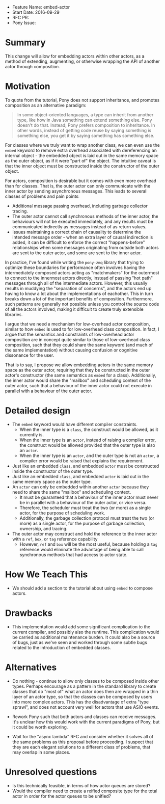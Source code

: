 - Feature Name: embed-actor
- Start Date: 2016-09-29
- RFC PR:
- Pony Issue:

# Summary

This change will allow for embedding actors within other actors, as a method of extending, augmenting, or otherwise wrapping the API of another actor through composition.

# Motivation

To quote from the tutorial, Pony does not support inheritance, and promotes composition as an alternative paradigm:

> In some object-oriented languages, a type can inherit from another type, like how in Java something can extend something else. Pony doesn't do that. Instead, Pony prefers composition to inheritance. In other words, instead of getting code reuse by saying something is something else, you get it by saying something has something else.

For classes where we truly want to wrap another class, we can even use the `embed` keyword to remove extra overhead associated with dereferencing an internal object - the embedded object is laid out in the same memory space as the outer object, as if it were "part of" the object. The intuitive caveat is that the inner object must be constructed inside the constructor of the outer object.

For actors, composition is desirable but it comes with even more overhead than for classes. That is, the outer actor can only communicate with the inner actor by sending asynchronous messages. This leads to several classes of problems and pain points:

* Additional message passing overhead, including garbage collector tracing.
* The outer actor cannot call synchronous methods of the inner actor, the behaviours will not be executed immediately, and any results must be communicated indirectly as messages instead of as return values.
* Issues maintaining a correct chain of causality to determine the intended message order - when an extra layer of causal indirection is added, it can be difficult to enforce the correct "happens-before" relationships when some messages originating from outside both actors are sent to the outer actor, and some are sent to the inner actor.

In practice, I've found while writing the `pony-zmq` library that trying to optimize these boundaries for performance often involves having the intermediately composed actors acting as "matchmakers" for the outermost to connect to the innermost actors directly, instead of passing "hot path" messages through all of the intermediate actors. However, this usually results in muddying the "separation of concerns", and the actors end up having to know a lot about the implementations of eachother. This in turn breaks down a lot of the important benefits of composition. Furthermore, such patterns are generally not possible unless you control the source code of all the actors involved, making it difficult to create truly extensible libraries.

I argue that we need a mechanism for low-overhead actor composition, similar to how `embed` is used to for low-overhead class composition. In fact, I argue that the semantics and constraints of low-overhead actor composition are in concept quite similar to those of low-overhead class composition, such that they could share the same keyword (and much of the same implementation) without causing confusion or cognitive dissonance for the user.

That is to say, I propose we allow embedding actors in the same memory space as the outer actor, requiring that they be constructed in the outer actor's constructor (the same semantics as `embed` for a class). Additionally, the inner actor would share the "mailbox" and scheduling context of the outer actor, such that a behaviour of the inner actor could not execute in parallel with a behaviour of the outer actor.

# Detailed design

* The `embed` keyword would have different compiler constraints.
    * When the inner type is a `class`, the construct would be allowed, as it currently is.
    * When the inner type is an `actor`, instead of raising a compiler error, the construct would be allowed provided that the outer type is also an `actor`.
    * When the inner type is an `actor`, and the outer type is not an `actor`, a compiler error would be raised that explains the requirement.
* Just like an embedded `class`, and embedded `actor` must be constructed inside the constructor of the outer type.
* Just like an embedded `class`, and embedded `actor` is laid out in the same memory space as the outer type.
* An `actor` can only be embedded within another `actor` because they need to share the same "mailbox" and scheduling context.
    * It must be guaranteed that a behaviour of the inner actor must never be in parallel with a behaviour of the outer actor, or vice versa.
    * Therefore, the scheduler must treat the two (or more) as a single actor, for the purpose of scheduling work.
    * Additionally, the garbage collection protocol must treat the two (or more) as a single actor, for the purpose of garbage collection, ownership, and tracing.
* The outer actor may construct and hold the reference to the inner actor with a `ref`, `box`, or `tag` reference capability
    * However, `ref` and `box` will be the most useful, because holding a `tag` reference would eliminate the advantage of being able to call synchronous methods that had access to actor state.

# How We Teach This

* We should add a section to the tutorial about using `embed` to compose actors.

# Drawbacks

* This implementation would add some significant complication to the current compiler, and possibly also the runtime. This complication would be carried as additional maintenance burden. It could also be a source of bugs, just as we've seen and worked through some subtle bugs related to the introduction of embedded classes.

# Alternatives

* Do nothing - continue to allow only classes to be composed inside other types. Perhaps encourage as a pattern in the standard library to create classes that do "most of" what an actor does then are wrapped in a thin layer of an actor type, so that the classes can be composed by users into more complex actors. This has the disadvantage of extra "type sprawl", and does not account very well for actors that use ASIO events.

* Rework Pony such that both actors and classes can receive messages. It's unclear how this would work with the current paradigms of Pony, but it could be worth exploring.

* Wait for the "async lambda" RFC and consider whether it solves all of the same problems as this proposal before proceeding. I suspect that they are each elegant solutions to a different class of problems, that may overlap in some places.

# Unresolved questions

* Is this technically feasible, in terms of how actor queues are stored?
* Would the compiler need to create a reified composite type for the total actor in order for the actor queues to be unified?